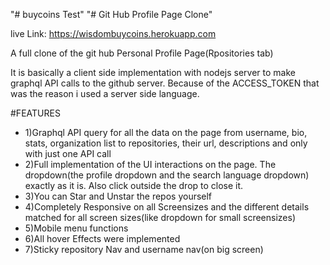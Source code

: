 "# buycoins Test" 
"# Git Hub Profile Page Clone" 

live Link: https://wisdombuycoins.herokuapp.com

A full clone of the git hub Personal Profile Page(Rpositories tab)

It is basically a client side implementation with nodejs server to make graphql API calls to the github server. Because of the ACCESS_TOKEN that was the reason i used a server side language.

#FEATURES

- 1)Graphql API query for all the data on the page from username, bio, stats, organization list to repositories, their url, descriptions and only with just one API call
- 2)Full implementation of the UI interactions on the page. The dropdown(the profile dropdown and the search language dropdown) exactly as it is. Also click outside the drop to close it.
- 3)You can Star and Unstar the repos yourself
- 4)Completely Responsive on all Screensizes and the different details matched for all screen sizes(like dropdown for small screensizes)
- 5)Mobile menu functions
- 6)All hover Effects were implemented 
- 7)Sticky repository Nav and username nav(on big screen)

